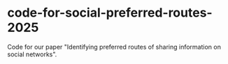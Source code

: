 # code-for-social-preferred-routes-2025
Code for our paper "Identifying preferred routes of sharing information on social networks".
